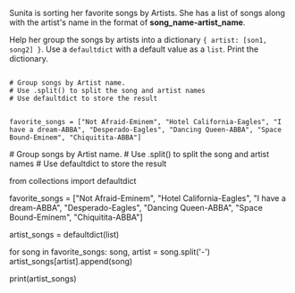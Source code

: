 Sunita is sorting her favorite songs by Artists. She has a list of songs along with the artist's name in the format of **song_name-artist_name**.

Help her group the songs by artists into a dictionary `{ artist: [son1, song2] }`. Use a `defaultdict` with a default value as a `list`. Print the dictionary.


<codeblock language="python" type="exercise" testMode="fixedInput">
<code>
# Group songs by Artist name.
# Use .split() to split the song and artist names
# Use defaultdict to store the result

favorite_songs = ["Not Afraid-Eminem", "Hotel California-Eagles", "I have a dream-ABBA",
                  "Desperado-Eagles", "Dancing Queen-ABBA", "Space Bound-Eminem", "Chiquitita-ABBA"]
</code>

<solution>
# Group songs by Artist name.
# Use .split() to split the song and artist names
# Use defaultdict to store the result

from collections import defaultdict

favorite_songs = ["Not Afraid-Eminem", "Hotel California-Eagles", "I have a dream-ABBA",
                  "Desperado-Eagles", "Dancing Queen-ABBA", "Space Bound-Eminem", "Chiquitita-ABBA"]

artist_songs = defaultdict(list)

for song in favorite_songs:
  song, artist = song.split('-')
  artist_songs[artist].append(song)

print(artist_songs)
</solution>
</codeblock>